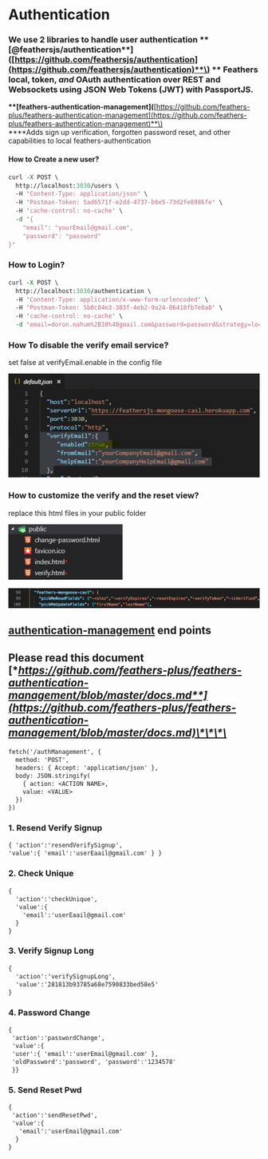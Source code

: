 # Authentication

### We use 2 libraries to handle user authentication  **\*\*\[**@feathersjs/authentication**\]\(**[https://github.com/feathersjs/authentication](https://github.com/feathersjs/authentication)**\) \*\*** Feathers local, token, _and_ OAuth authentication over REST and Websockets using JSON Web Tokens \(JWT\) with PassportJS.

**\*\*\[**feathers-authentication-management**\]\(**[https://github.com/feathers-plus/feathers-authentication-management](https://github.com/feathers-plus/feathers-authentication-management)**\)  
\*\***Adds sign up verification, forgotten password reset, and other capabilities to local feathers-authentication

#### How to Create a new user?

```perl
curl -X POST \
  http://localhost:3030/users \
  -H 'Content-Type: application/json' \
  -H 'Postman-Token: 5ad6571f-e2dd-4737-b0e5-73d2fe8986fe' \
  -H 'cache-control: no-cache' \
  -d '{
    "email": "yourEmail@gmail.com",
    "password": "password"
}'
```

### How to Login?

```perl
curl -X POST \
  http://localhost:3030/authentication \
  -H 'Content-Type: application/x-www-form-urlencoded' \
  -H 'Postman-Token: 5b8c84e3-303f-4eb2-9a24-06418fb7e8a8' \
  -H 'cache-control: no-cache' \
  -d 'email=doron.nahum%2B10%40gmail.com&password=password&strategy=local'
```

### How To disable the verify email service?

set false at verifyEmail.enable in the config file

![](../../.gitbook/assets/annotation-2019-02-08-104259.jpg)

### How to customize the verify and the reset view?

replace this html files in your public folder

![](../../.gitbook/assets/annotation-2019-02-08-104514.jpg)

![](../../.gitbook/assets/screen-shot-2019-05-19-at-7.56.31.png)

## [**authentication-management**](https://github.com/feathers-plus/feathers-authentication-management) **end points**

## **Please read this document** [**https://github.com/feathers-plus/feathers-authentication-management/blob/master/docs.md**](https://github.com/feathers-plus/feathers-authentication-management/blob/master/docs.md)\*\*\*\*

```text
fetch('/authManagement', {
  method: 'POST',
  headers: { Accept: 'application/json' },
  body: JSON.stringify(
    { action: <ACTION NAME>,
    value: <VALUE> 
  })
})
```

### 1. Resend Verify Signup

```text
{ 'action':'resendVerifySignup',
'value':{ 'email':'userEaail@gmail.com' } }
```

### 2. Check Unique

```text
{ 
  'action':'checkUnique', 
  'value':{
    'email':'userEaail@gmail.com'
  }
}
```

### 3. Verify Signup Long

```text
{ 
  'action':'verifySignupLong', 
  'value':'281813b93785a68e7590833bed58e5' 
}
```

### 4. Password Change

```text
{
 'action':'passwordChange', 
 'value':{ 
 'user':{ 'email':'userEmail@gmail.com' }, 
 'oldPassword':'password', 'password':'1234578' 
 }}
```

### 5. Send Reset Pwd

```text
{
 'action':'sendResetPwd',
 'value':{ 
   'email':'userEmail@gmail.com' 
  }
}
```


